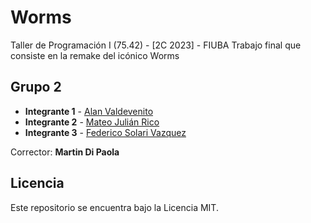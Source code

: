 # Worms 

Taller de Programación I (75.42) - [2C 2023] - FIUBA 
Trabajo final que consiste en la remake del icónico Worms

## Grupo 2

* **Integrante 1** - [Alan Valdevenito](https://github.com/AlanValdevenito)
* **Integrante 2** - [Mateo Julián Rico](https://github.com/ricomateo)
* **Integrante 3** - [Federico Solari Vazquez](...)

Corrector: **Martin Di Paola**

## Licencia

Este repositorio se encuentra bajo la Licencia MIT.
